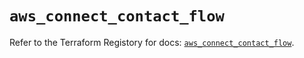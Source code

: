 # `aws_connect_contact_flow`

Refer to the Terraform Registory for docs: [`aws_connect_contact_flow`](https://registry.terraform.io/providers/hashicorp/aws/3.76.1/docs/resources/connect_contact_flow).
